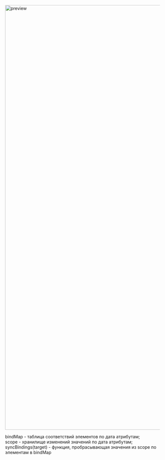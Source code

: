 <img width="1378" alt="preview" src="https://github.com/user-attachments/assets/da92721d-fa1f-4fdc-b65b-4969aa5d8fbf">

bindMap - таблица соответствий элементов по дата атрибутам;    
scope - хранилище изменений значений по дата атрибутам;   
syncBindings(target) - функция, пробрасывающая значения из scope по элементам в bindMap    

